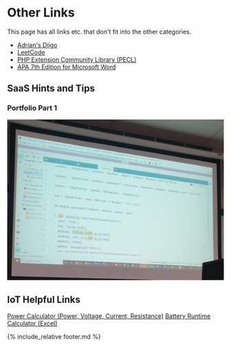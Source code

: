 # Other Links

This page has all links etc. that don't fit into the other categories.

- [Adrian's Diigo](http://diigo.com/user/ady_gould)
- [LeetCode](https://leetcode.com/)
- [PHP Extension Community Library (PECL)](https://pecl.php.net/)
- [APA 7th Edition for Microsoft Word](https://github.com/briankavanaugh/APA-7th-Edition)

## SaaS Hints and Tips

### Portfolio Part 1

![SaaS Hints and Tips 1](/assets/images/SaasHintsAndTips1.png)


## IoT Helpful Links

[Power Calculator (Power, Voltage, Current, Resistance)](https://www.rapidtables.com/calc/electric/power-calculator.html)
[Battery Runtime Calculator (Excel)](BatteryRuntimeCalculator.xlsx)

{% include_relative footer.md %}
